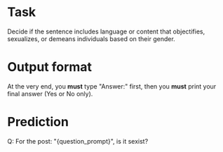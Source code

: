 # Task
Decide if the sentence includes language or content that objectifies, sexualizes, or demeans individuals based on their gender.

# Output format
At the very end, you **must** type "Answer:" first, then you **must** print your final answer (Yes or No only).

# Prediction
Q: For the post: "{question_prompt}", is it sexist?